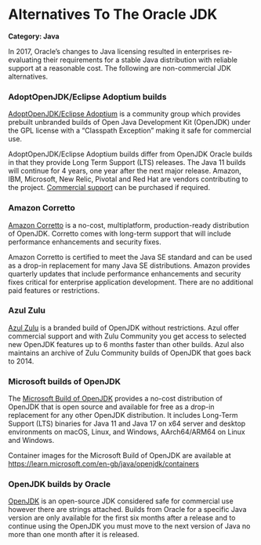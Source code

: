 # Alternatives To The Oracle JDK

__Category: Java__

In 2017, Oracle’s changes to Java licensing resulted in enterprises re-evaluating their requirements for a stable Java distribution with reliable support at a reasonable cost. The following are non-commercial JDK alternatives.

### AdoptOpenJDK/Eclipse Adoptium builds
[AdoptOpenJDK/Eclipse Adoptium](https://adoptopenjdk.net) is a community group which provides prebuilt unbranded builds of Open Java Development Kit (OpenJDK) under the GPL license with a “Classpath Exception” making it safe for commercial use.

AdoptOpenJDK/Eclipse Adoptium builds differ from OpenJDK Oracle builds in that they provide Long Term Support (LTS) releases. The Java 11 builds will continue for 4 years, one year after the next major release. Amazon, IBM, Microsoft, New Relic, Pivotal and Red Hat are vendors contributing to the project. [Commercial support](https://adoptopenjdk.net/support.html) can be purchased if required.
 
### Amazon Corretto
[Amazon Corretto](https://aws.amazon.com/corretto) is a no-cost, multiplatform, production-ready distribution of OpenJDK. Corretto comes with long-term support that will include performance enhancements and security fixes. 

Amazon Corretto is certified to meet the Java SE standard and can be used as a drop-in replacement for many Java SE distributions. Amazon provides quarterly updates that include performance enhancements and security fixes critical for enterprise application development. There are no additional paid features or restrictions.

### Azul Zulu
[Azul Zulu](https://www.azul.com/products/zulu-community) is a branded build of OpenJDK without restrictions. Azul offer commercial support and with Zulu Community you get access to selected new OpenJDK features up to 6 months faster than other builds. Azul also maintains an archive of Zulu Community builds of OpenJDK that goes back to 2014.

### Microsoft builds of OpenJDK
The [Microsoft Build of OpenJDK](https://learn.microsoft.com/en-gb/java/openjdk/) provides a no-cost distribution of OpenJDK that is open source and available for free as a drop-in replacement for any other OpenJDK distribution. It includes Long-Term Support (LTS) binaries for Java 11 and Java 17 on x64 server and desktop environments on macOS, Linux, and Windows, AArch64/ARM64 on Linux and Windows. 

Container images for the Microsoft Build of OpenJDK are available at https://learn.microsoft.com/en-gb/java/openjdk/containers

### OpenJDK builds by Oracle
[OpenJDK](https://openjdk.java.net) is an open-source JDK considered safe for commercial use however there are strings attached. Builds from Oracle for a specific Java version are only available for the first six months after a release and to continue using the OpenJDK you must move to the next version of Java no more than one month after it is released.